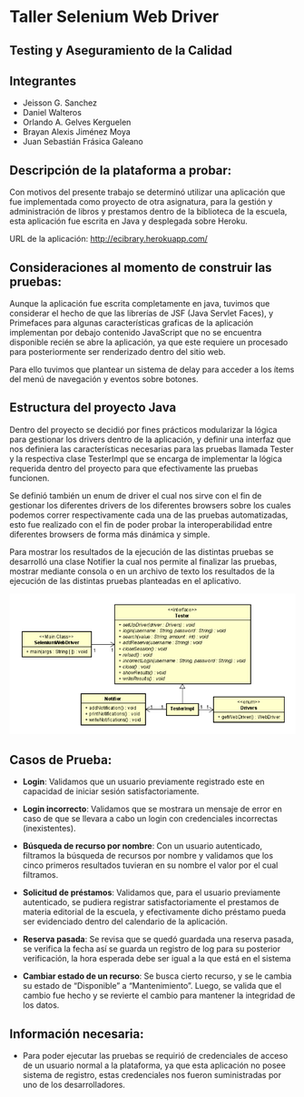# Taller Selenium Web Driver

## Testing y Aseguramiento de la Calidad 

## Integrantes

*   Jeisson G. Sanchez 
*   Daniel Walteros 
*   Orlando A. Gelves Kerguelen 
*   Brayan Alexis Jiménez Moya 
*   Juan Sebastián Frásica Galeano 

## Descripción de la plataforma a probar: 

Con motivos del presente trabajo se determinó utilizar una aplicación que fue implementada como proyecto de otra asignatura, para la gestión y administración de libros y prestamos dentro de la biblioteca de la escuela, esta aplicación fue escrita en Java y desplegada sobre Heroku. 

URL de la aplicación: http://ecibrary.herokuapp.com/ 

## Consideraciones al momento de construir las pruebas: 

Aunque la aplicación fue escrita completamente en java, tuvimos que considerar el hecho de que las librerías de JSF (Java Servlet Faces), y Primefaces para algunas características graficas de la aplicación implementan por debajo contenido JavaScript que no se encuentra disponible recién se abre la aplicación, ya que este requiere un procesado para posteriormente ser renderizado dentro del sitio web. 

Para ello tuvimos que plantear un sistema de delay para acceder a los ítems del menú de navegación y eventos sobre botones. 

## Estructura del proyecto Java 

Dentro del proyecto se decidió por fines prácticos modularizar la lógica para gestionar los drivers dentro de la aplicación, y definir una interfaz que nos definiera las características necesarias para las pruebas llamada Tester y la respectiva clase TesterImpl que se encarga de implementar la lógica requerida dentro del proyecto para que efectivamente las pruebas funcionen. 

Se definió también un enum de driver el cual nos sirve con el fin de gestionar los diferentes drivers de los diferentes browsers sobre los cuales podemos correr respectivamente cada una de las pruebas automatizadas, esto fue realizado con el fin de poder probar la interoperabilidad entre diferentes browsers de forma más dinámica y simple. 

Para mostrar los resultados de la ejecución de las distintas pruebas se desarrolló una clase Notifier la cual nos permite al finalizar las pruebas, mostrar mediante consola o en un archivo de texto los resultados de la ejecución de las distintas pruebas planteadas en el aplicativo. 

![](https://github.com/Silenrate/TACS-SeleniumTest/blob/master/diagram/class.PNG)

## Casos de Prueba: 

 * **Login**: Validamos que un usuario previamente registrado este en capacidad de iniciar sesión satisfactoriamente. 

 * **Login incorrecto**: Validamos que se mostrara un mensaje de error en caso de que se llevara a cabo un login con credenciales incorrectas (inexistentes). 

 * **Búsqueda de recurso por nombre**: Con un usuario autenticado, filtramos la búsqueda de recursos por nombre y validamos que los cinco primeros resultados tuvieran en su nombre el valor por el cual filtramos. 

 * **Solicitud de préstamos**: Validamos que, para el usuario previamente autenticado, se pudiera registrar satisfactoriamente el prestamos de materia editorial de la escuela, y efectivamente dicho préstamo pueda ser evidenciado dentro del calendario de la aplicación. 

 * **Reserva pasada**: Se revisa que se quedó guardada una reserva pasada, se verifica la fecha así se guarda un registro de log para su posterior verificación, la hora esperada debe ser igual a la que está en el sistema
 
 * **Cambiar estado de un recurso**: Se busca cierto recurso, y se le cambia su estado de “Disponible” a “Mantenimiento”. Luego, se valida que el cambio fue hecho y se revierte el cambio para mantener la integridad de los datos. 

## Información necesaria: 

 * Para poder ejecutar las pruebas se requirió de credenciales de acceso de un usuario normal a la plataforma, ya que esta aplicación no posee sistema de registro, estas credenciales nos fueron suministradas por uno de los desarrolladores. 
